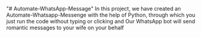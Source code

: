 "# Automate-WhatsApp-Message" 
 In this project,
 we have created an Automate-Whatsapp-Messenge with the help of Python, 
 through which you just run the code without typing or clicking and Our WhatsApp bot will send romantic messages to your wife on your behalf
